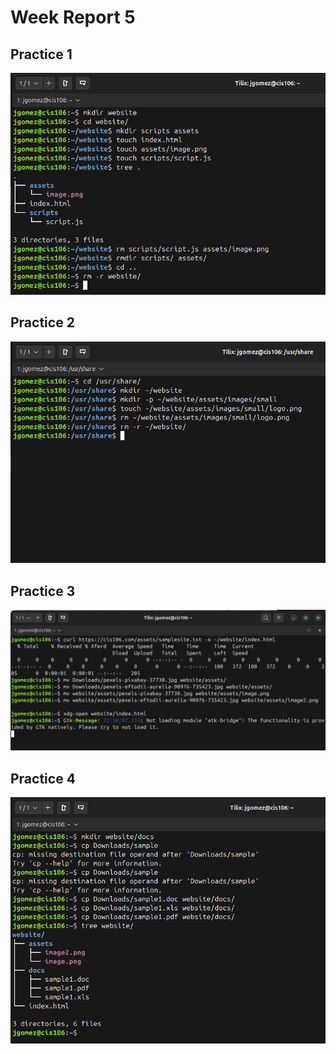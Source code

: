 # Week Report 5

## Practice 1
![practice 1](p1.png)

## Practice 2
![practice 2](p2.png)

## Practice 3
![practice 3](p3.png)

## Practice 4
![practice 4](p4.png)